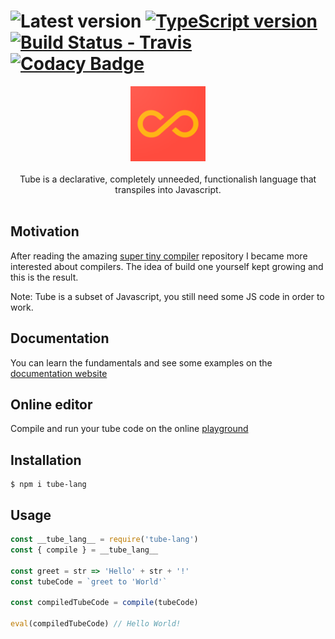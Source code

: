 # ![Latest version](https://img.shields.io/npm/v/tube-lang) [![TypeScript version][ts-badge]][typescript-4-2] [![Build Status - Travis][travis-badge]][travis-ci] [![Codacy Badge](https://app.codacy.com/project/badge/Coverage/c29a6e18767e41ed8d47c5d295305afd)](https://www.codacy.com/gh/jnavb/TUBE/dashboard?utm_source=github.com&utm_medium=referral&utm_content=jnavb/TUBE&utm_campaign=Badge_Coverage)


<p align="center">
  <img src="assets/logo.png" alt="tube-logo" width="120px" height="120px"/>
  <br>
  <br>
Tube is a declarative, completely unneeded, functionalish language that transpiles into Javascript.
  <br>
  <br>
</p>



## Motivation

After reading the amazing [super tiny compiler](https://github.com/jamiebuilds/the-super-tiny-compiler) repository I became more interested about compilers. The idea of build one yourself kept growing and this is the result.

 Note: Tube is a subset of Javascript, you still need some JS code in order to work.

## Documentation

You can learn the fundamentals and see some examples on the [documentation website](https://tube-lang.netlify.app/)

## Online editor

Compile and run your tube code on the online [playground](https://tube-lang.netlify.app/playground)
## Installation


```shell
$ npm i tube-lang
```

## Usage

```js
const __tube_lang__ = require('tube-lang')
const { compile } = __tube_lang__

const greet = str => 'Hello' + str + '!'
const tubeCode = `greet to 'World'`

const compiledTubeCode = compile(tubeCode)

eval(compiledTubeCode) // Hello World!
```


[ts-badge]: https://img.shields.io/badge/TypeScript-4.2-blue.svg
[nodejs-badge]: https://img.shields.io/badge/Node.js->=%2014.16-blue.svg
[nodejs]: https://nodejs.org/dist/latest-v14.x/docs/api/
[travis-badge]: https://travis-ci.org/jsynowiec/node-typescript-boilerplate.svg?branch=main
[travis-ci]: https://travis-ci.org/jsynowiec/node-typescript-boilerplate
[gha-ci]: https://github.com/jsynowiec/node-typescript-boilerplate/actions
[typescript]: https://www.typescriptlang.org/
[typescript-4-2]: https://www.typescriptlang.org/docs/handbook/release-notes/typescript-4-2.html
[license-badge]: https://img.shields.io/badge/license-APLv2-blue.svg
[license]: https://github.com/jsynowiec/node-typescript-boilerplate/blob/main/LICENSE
[sponsor-badge]: https://img.shields.io/badge/♥-Sponsor-fc0fb5.svg
[sponsor]: https://github.com/sponsors/jsynowiec
[jest]: https://facebook.github.io/jest/
[eslint]: https://github.com/eslint/eslint
[wiki-js-tests]: https://github.com/jsynowiec/node-typescript-boilerplate/wiki/Unit-tests-in-plain-JavaScript
[prettier]: https://prettier.io
[volta]: https://volta.sh
[volta-getting-started]: https://docs.volta.sh/guide/getting-started
[volta-tomdale]: https://twitter.com/tomdale/status/1162017336699838467?s=20
[gh-actions]: https://github.com/features/actions
[travis]: https://travis-ci.org
[repo-template-action]: https://github.com/jsynowiec/node-typescript-boilerplate/generator
